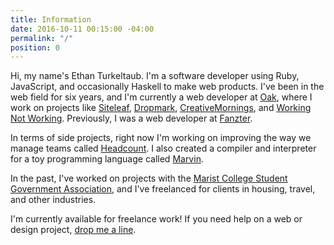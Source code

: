 ```yaml
---
title: Information
date: 2016-10-11 00:15:00 -04:00
permalink: "/"
position: 0
---
```


Hi, my name's Ethan Turkeltaub. I'm a software developer using Ruby, JavaScript, and occasionally Haskell to make web products. I've been in the web field for six years, and I'm currently a web developer at [Oak](https://oak.is), where I work on projects like [Siteleaf](https://siteleaf.com), [Dropmark](https://dropmark.com), [CreativeMornings](https://creativemornings.com/), and [Working Not Working](https://workingnotworking.com/). Previously, I was a web developer at [Fanzter](https://en.wikipedia.org/wiki/Fanzter).

In terms of side projects, right now I'm working on improving the way we manage teams called [Headcount](https://github.com/nutmeg-works/headcount). I also created a compiler and interpreter for a toy programming language called [Marvin](https://github.com/ethnt/marvin).

In the past, I've worked on projects with the [Marist College Student Government Association](http://sga.marist.edu), and I've freelanced for clients in housing, travel, and other industries.

I'm currently available for freelance work! If you need help on a web or design project, [drop me a line](mailto:ethan@ethnt.me).